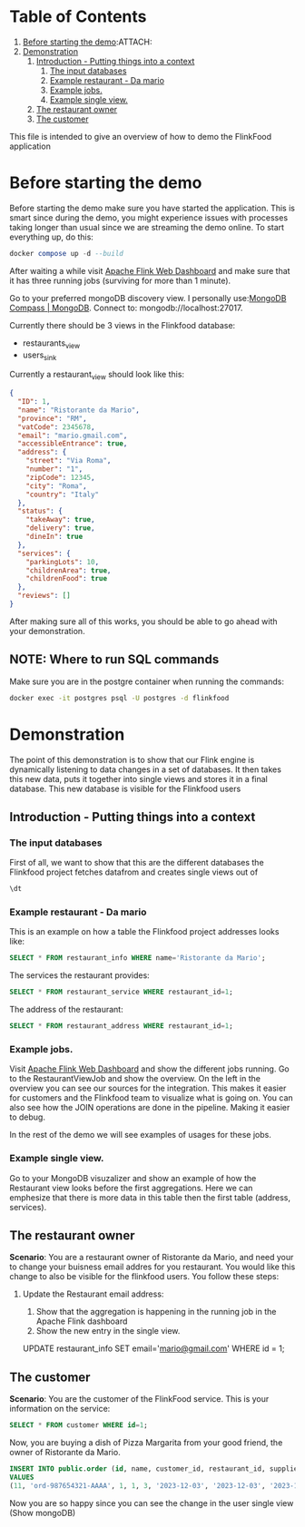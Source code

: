 # Table of Contents

1.  [Before starting the demo](#org317d684):ATTACH:
2.  [Demonstration](#orgca7d5b0)
    1.  [Introduction - Putting things into a context](#org0dcbb46)
        1.  [The input databases](#org4974d61)
        2.  [Example restaurant - Da mario](#orga370746)
        3.  [Example jobs.](#orge3bf807)
        4.  [Example single view.](#org4bf7276)
    2.  [The restaurant owner](#org64e7f11)
    3.  [The customer](#org1884158)

This file is intended to give an overview of how to demo the FlinkFood application


# Before starting the demo 

Before starting the demo make sure you have started the application. This is smart since during the demo, you might experience issues with processes taking longer than usual since we are streaming the demo online. To start everything up, do this:
```sql
docker compose up -d --build
```

After waiting a while visit [Apache Flink Web Dashboard](http://localhost:8081/#/overview) and make sure that it has three running jobs (surviving for more than 1 minute).

Go to your preferred mongoDB discovery view. I personally use:[MongoDB Compass | MongoDB](https://www.mongodb.com/products/tools/compass). Connect to: mongodb://localhost:27017.

Currently there should be 3 views in the Flinkfood database:

-   restaurants<sub>view</sub>
-   users<sub>sink</sub>

Currently a restaurant<sub>view</sub> should look like this:
```json
{
  "ID": 1,
  "name": "Ristorante da Mario",
  "province": "RM",
  "vatCode": 2345678,
  "email": "mario.gmail.com",
  "accessibleEntrance": true,
  "address": {
    "street": "Via Roma",
    "number": "1",
    "zipCode": 12345,
    "city": "Roma",
    "country": "Italy"
  },
  "status": {
    "takeAway": true,
    "delivery": true,
    "dineIn": true
  },
  "services": {
    "parkingLots": 10,
    "childrenArea": true,
    "childrenFood": true
  },
  "reviews": []
}
```

After making sure all of this works, you should be able to go ahead with your demonstration.

## NOTE: Where to run SQL commands
Make sure you are in the postgre container when running the commands:
```sh
docker exec -it postgres psql -U postgres -d flinkfood
```

# Demonstration

The point of this demonstration is to show that our Flink engine is dynamically listening to data changes in a set of databases. It then takes this new data, puts it together into single views and stores it in a final database. This new database is visible for the Flinkfood users


<a id="org0dcbb46"></a>

## Introduction - Putting things into a context


<a id="org4974d61"></a>

### The input databases

First of all, we want to show that this are the different databases the Flinkfood project fetches datafrom and creates single views out of

```sql
\dt
```


<a id="orga370746"></a>

### Example restaurant - Da mario

This is an example on how a table the Flinkfood project addresses looks like:

```sql
SELECT * FROM restaurant_info WHERE name='Ristorante da Mario';
```

The services the restaurant provides:

```sql
SELECT * FROM restaurant_service WHERE restaurant_id=1;
```

The address of the restaurant:

```sql
SELECT * FROM restaurant_address WHERE restaurant_id=1;
```


<a id="orge3bf807"></a>

### Example jobs.

Visit [Apache Flink Web Dashboard](http://localhost:8081/#/overview) and show the different jobs running.
Go to the RestaurantViewJob and show the overview. On the left in the overview you can see our sources for the integration. This makes it easier for customers and the Flinkfood team to visualize what is going on. You can also see how the JOIN operations are done in the pipeline. Making it easier to debug.

In the rest of the demo we will see examples of usages for these jobs.


<a id="org4bf7276"></a>

### Example single view.

Go to your MongoDB visuzalizer and show an example of how the Restaurant view looks before the first aggregations. Here we can emphesize that there is more data in this table then the first table (address, services).


<a id="org64e7f11"></a>

## The restaurant owner

**Scenario**: You are a restaurant owner of Ristorante da Mario, and need your to change your buisness email addres for you restaurant. You would like this change to also be visible for the flinkfood users. You follow these steps:

1.  Update the Restaurant email address:
    1.  Show that the aggregation is happening in the running job in the Apache Flink dashboard
    2.  Show the new entry in the single view.

    UPDATE restaurant_info SET email='mario@gmail.com' WHERE id = 1;


<a id="org1884158"></a>

## The customer

**Scenario**: You are the customer of the FlinkFood service. This is your information on the service:

```sql 
SELECT * FROM customer WHERE id=1;
```

Now, you are buying a dish of Pizza Margarita from your good friend, the owner of Ristorante da Mario.

```sql 
INSERT INTO public.order (id, name, customer_id, restaurant_id, supplier_id, order_date, payment_date, delivery_date, description, total_amount, currency, supply_order)
VALUES
(11, 'ord-987654321-AAAA', 1, 1, 3, '2023-12-03', '2023-12-03', '2023-12-03', 'Pizza Margarita', 15, 'USD', 'f');
```

Now you are so happy since you can see the change in the user single view (Show mongoDB)
